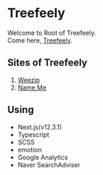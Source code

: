 # Treefeely

Welcome to Root of Treefeely.  
Come here, [Treefeely](https://treefeely.com). <br/>

## Sites of Treefeely

1. [Weezip](https://weezip.treefeely.com)
2. [Name Me](https://nameme.treefeely.com)

## Using

- Next.js(v12.3.1)
- Typescript
- SCSS
- emotion
- Google Analytics
- Naver SearchAdviser <br/>

<br/>
